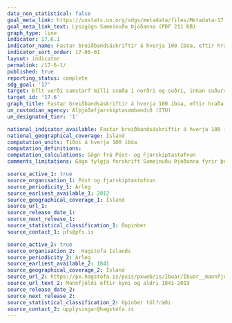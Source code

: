```yaml
---
data_non_statistical: false
goal_meta_link: https://unstats.un.org/sdgs/metadata/files/Metadata-17-06-01.pdf
goal_meta_link_text: Lýsigögn Sameinuðu Þjóðanna (PDF 211 KB)
graph_type: line
indicator: 17.6.1
indicator_name: Fastar breiðbandsáskriftir á hverja 100 íbúa, eftir hraða.
indicator_sort_order: 17-06-01
layout: indicator
permalink: /17-6-1/
published: true
reporting_status: complete
sdg_goal: '17'
target: Eflt verði samstarf milli svæða í norðri og suðri, innan suðursvæða ásamt þríhliða svæðisbundnu og alþjóðlegu samstarfi um vísindi, tækni og nýsköpun og aðgengi að þessum sviðum auðveldað. Enn fremur verði þekkingu miðlað í meira mæli á jafnræðisgrundvelli, meðal annars með því að samræma betur fyrirliggjandi kerfi, einkum á vegum Sameinuðu þjóðanna og alþjóðlegra skipulagseininga sem er ætlað að stuðla að tækniþróun.
target_id: '17.6'
graph_title: Fastar breiðbandsáskriftir á hverja 100 íbúa, eftir hraða.
un_custodian_agency: Alþjóðafjarskiptasambandið (ITU)
un_designated_tier: '1'

national_indicator_available: Fastar breiðbandsáskriftir á hverja 100 íbúa, eftir hraða.
national_geographical_coverage: Ísland
computation_units: Tíðni á hverja 100 íbúa
computation_definitions:
computation_calculations: Gögn frá Póst- og Fjarskiptastofnun
comments_limitations: Gögn fylgja forskrift Sameinuðu Þjóðanna fyrir þennan mælikvarða. Þessi mælikvarði var fundinn í samstarfi við sérfræðinga í málefninu.

source_active_1: true
source_organisation_1: Póst og fjarskiptastofnun
source_periodicity_1: Árleg
source_earliest_available_1: 2012
source_geographical_coverage_1: Ísland
source_url_1: 
source_release_date_1: 
source_next_release_1: 
source_statistical_classification_1: Óopinber
source_contact_1: pfs@pfs.is

source_active_2: true
source_organisation_2:  Hagstofa Íslands
source_periodicity_2: Árleg
source_earliest_available_2: 1841
source_geographical_coverage_2: Ísland 
source_url_2: https://px.hagstofa.is/pxis/pxweb/is/Ibuar/Ibuar__mannfjoldi__1_yfirlit__Yfirlit_mannfjolda/MAN00101.px
source_url_text_2: Mannfjöldi eftir kyni og aldri 1841-2019
source_release_date_2: 
source_next_release_2: 
source_statistical_classification_2: Opinber tölfræði 
source_contact_2: upplysingar@hagstofa.is
---
```

